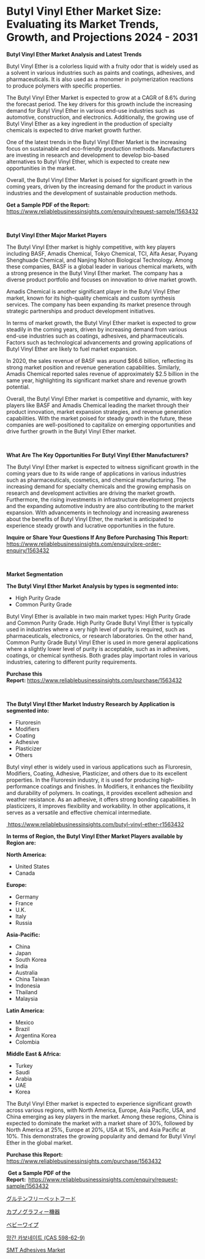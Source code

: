 <p><h1>Butyl Vinyl Ether Market Size: Evaluating its Market Trends, Growth, and Projections 2024 - 2031</h1></p><p><strong>Butyl Vinyl Ether Market Analysis and Latest Trends</strong></p>
<p><p>Butyl Vinyl Ether is a colorless liquid with a fruity odor that is widely used as a solvent in various industries such as paints and coatings, adhesives, and pharmaceuticals. It is also used as a monomer in polymerization reactions to produce polymers with specific properties.</p><p>The Butyl Vinyl Ether Market is expected to grow at a CAGR of 8.6% during the forecast period. The key drivers for this growth include the increasing demand for Butyl Vinyl Ether in various end-use industries such as automotive, construction, and electronics. Additionally, the growing use of Butyl Vinyl Ether as a key ingredient in the production of specialty chemicals is expected to drive market growth further.</p><p>One of the latest trends in the Butyl Vinyl Ether Market is the increasing focus on sustainable and eco-friendly production methods. Manufacturers are investing in research and development to develop bio-based alternatives to Butyl Vinyl Ether, which is expected to create new opportunities in the market.</p><p>Overall, the Butyl Vinyl Ether Market is poised for significant growth in the coming years, driven by the increasing demand for the product in various industries and the development of sustainable production methods.</p></p>
<p><strong>Get a Sample PDF of the Report:&nbsp;</strong> <a href="https://www.reliablebusinessinsights.com/enquiry/request-sample/1563432">https://www.reliablebusinessinsights.com/enquiry/request-sample/1563432</a></p>
<p>&nbsp;</p>
<p><strong>Butyl Vinyl Ether Major Market Players</strong></p>
<p><p>The Butyl Vinyl Ether market is highly competitive, with key players including BASF, Amadis Chemical, Tokyo Chemical, TCI, Alfa Aesar, Puyang Shenghuade Chemical, and Nanjing Nohon Biological Technology. Among these companies, BASF is a global leader in various chemical markets, with a strong presence in the Butyl Vinyl Ether market. The company has a diverse product portfolio and focuses on innovation to drive market growth.</p><p>Amadis Chemical is another significant player in the Butyl Vinyl Ether market, known for its high-quality chemicals and custom synthesis services. The company has been expanding its market presence through strategic partnerships and product development initiatives.</p><p>In terms of market growth, the Butyl Vinyl Ether market is expected to grow steadily in the coming years, driven by increasing demand from various end-use industries such as coatings, adhesives, and pharmaceuticals. Factors such as technological advancements and growing applications of Butyl Vinyl Ether are likely to fuel market expansion.</p><p>In 2020, the sales revenue of BASF was around $66.6 billion, reflecting its strong market position and revenue generation capabilities. Similarly, Amadis Chemical reported sales revenue of approximately $2.5 billion in the same year, highlighting its significant market share and revenue growth potential.</p><p>Overall, the Butyl Vinyl Ether market is competitive and dynamic, with key players like BASF and Amadis Chemical leading the market through their product innovation, market expansion strategies, and revenue generation capabilities. With the market poised for steady growth in the future, these companies are well-positioned to capitalize on emerging opportunities and drive further growth in the Butyl Vinyl Ether market.</p></p>
<p>&nbsp;</p>
<p><strong>What Are The Key Opportunities For Butyl Vinyl Ether Manufacturers?</strong></p>
<p><p>The Butyl Vinyl Ether market is expected to witness significant growth in the coming years due to its wide range of applications in various industries such as pharmaceuticals, cosmetics, and chemical manufacturing. The increasing demand for specialty chemicals and the growing emphasis on research and development activities are driving the market growth. Furthermore, the rising investments in infrastructure development projects and the expanding automotive industry are also contributing to the market expansion. With advancements in technology and increasing awareness about the benefits of Butyl Vinyl Ether, the market is anticipated to experience steady growth and lucrative opportunities in the future.</p></p>
<p><strong>Inquire or Share Your Questions If Any Before Purchasing This Report:</strong> <a href="https://www.reliablebusinessinsights.com/enquiry/pre-order-enquiry/1563432">https://www.reliablebusinessinsights.com/enquiry/pre-order-enquiry/1563432</a></p>
<p>&nbsp;</p>
<p><strong>Market Segmentation</strong></p>
<p><strong>The Butyl Vinyl Ether Market Analysis by types is segmented into:</strong></p>
<p><ul><li>High Purity Grade</li><li>Common Purity Grade</li></ul></p>
<p><p>Butyl Vinyl Ether is available in two main market types: High Purity Grade and Common Purity Grade. High Purity Grade Butyl Vinyl Ether is typically used in industries where a very high level of purity is required, such as pharmaceuticals, electronics, or research laboratories. On the other hand, Common Purity Grade Butyl Vinyl Ether is used in more general applications where a slightly lower level of purity is acceptable, such as in adhesives, coatings, or chemical synthesis. Both grades play important roles in various industries, catering to different purity requirements.</p></p>
<p><strong>Purchase this Report:&nbsp;</strong><a href="https://www.reliablebusinessinsights.com/purchase/1563432">https://www.reliablebusinessinsights.com/purchase/1563432</a></p>
<p>&nbsp;</p>
<p><strong>The Butyl Vinyl Ether Market Industry Research by Application is segmented into:</strong></p>
<p><ul><li>Fluroresin</li><li>Modifiers</li><li>Coating</li><li>Adhesive</li><li>Plasticizer</li><li>Others</li></ul></p>
<p><p>Butyl vinyl ether is widely used in various applications such as Fluroresin, Modifiers, Coating, Adhesive, Plasticizer, and others due to its excellent properties. In the Fluroresin industry, it is used for producing high-performance coatings and finishes. In Modifiers, it enhances the flexibility and durability of polymers. In coatings, it provides excellent adhesion and weather resistance. As an adhesive, it offers strong bonding capabilities. In plasticizers, it improves flexibility and workability. In other applications, it serves as a versatile and effective chemical intermediate.</p></p>
<p><a href="https://www.reliablebusinessinsights.com/butyl-vinyl-ether-r1563432">&nbsp;https://www.reliablebusinessinsights.com/butyl-vinyl-ether-r1563432</a></p>
<p><strong>In terms of Region, the Butyl Vinyl Ether Market Players available by Region are:</strong></p>
<p>
    <p> <strong> North America: </strong>
        <ul>
            <li>United States</li>
            <li>Canada</li>
        </ul>
        </p> 
    <p> <strong> Europe: </strong>
        <ul>
            <li>Germany</li>
            <li>France</li>
            <li>U.K.</li>
            <li>Italy</li>
            <li>Russia</li>
        </ul>
        </p> 
    <p> <strong> Asia-Pacific: </strong>
        <ul>
            <li>China</li>
            <li>Japan</li>
            <li>South Korea</li>
            <li>India</li>
            <li>Australia</li>
            <li>China Taiwan</li>
            <li>Indonesia</li>
            <li>Thailand</li>
            <li>Malaysia</li>
        </ul>
        </p> 
    <p> <strong> Latin America: </strong>
        <ul>
            <li>Mexico</li>
            <li>Brazil</li>
            <li>Argentina Korea</li>
            <li>Colombia</li>
        </ul>
        </p> 
    <p> <strong> Middle East & Africa: </strong>
        <ul>
            <li>Turkey</li>
            <li>Saudi</li>
            <li>Arabia</li>
            <li>UAE</li>
            <li>Korea</li>
        </ul>
    </p>
    </p>
<p><p>The Butyl Vinyl Ether market is expected to experience significant growth across various regions, with North America, Europe, Asia Pacific, USA, and China emerging as key players in the market. Among these regions, China is expected to dominate the market with a market share of 30%, followed by North America at 25%, Europe at 20%, USA at 15%, and Asia Pacific at 10%. This demonstrates the growing popularity and demand for Butyl Vinyl Ether in the global market.</p></p>
<p><strong>Purchase this Report: </strong><a href="https://www.reliablebusinessinsights.com/purchase/1563432">https://www.reliablebusinessinsights.com/purchase/1563432</a></p>
<p>&nbsp;<strong>Get a Sample PDF of the Report:&nbsp;&nbsp;</strong><a href="https://www.reliablebusinessinsights.com/enquiry/request-sample/1563432">https://www.reliablebusinessinsights.com/enquiry/request-sample/1563432</a></p>
<p><strong></strong></p>
<p><p><a href="https://github.com/oqoeusbvpadwjs08/Market-Research-Report-List-2/blob/main/5371894134720.md">グルテンフリーペットフード</a></p><p><a href="https://medium.com/@chloekessler01/%E6%AC%A1%E3%81%AE%E6%96%87%E3%82%92%E6%97%A5%E6%9C%AC%E8%AA%9E%E3%81%AB%E7%BF%BB%E8%A8%B3%E3%81%97%E3%81%BE%E3%81%99-%E5%9C%B0%E5%9F%9F-%E8%A3%BD%E5%93%81-%E3%82%A8%E3%83%B3%E3%83%89%E3%83%A6%E3%83%BC%E3%82%B9%E3%81%AB%E3%82%88%E3%82%8B2024%E5%B9%B4%E3%81%8B%E3%82%892031%E5%B9%B4%E3%81%BE%E3%81%A7%E3%81%AE%E3%82%B0%E3%83%AD%E3%83%BC%E3%83%90%E3%83%AB%E3%82%AB%E3%83%97%E3%83%8E%E3%82%B0%E3%83%A9%E3%83%95%E3%82%A3%E8%A3%85%E7%BD%AE%E5%B8%82%E5%A0%B4%E3%81%AE%E7%8A%B6%E6%B3%81%E3%81%A8%E4%BA%88%E6%B8%AC-a73d32b5604c">カプノグラフィー機器</a></p><p><a href="https://medium.com/@munroco657/%E3%83%99%E3%83%93%E3%83%BC%E3%83%AF%E3%82%A4%E3%83%97%E6%A5%AD%E7%95%8C%E3%81%AE%E6%B4%9E%E5%AF%9F-%E5%B8%82%E5%A0%B4%E3%81%AE%E8%B2%A1%E5%8B%99%E7%8A%B6%E6%B3%81-%E5%B8%82%E5%A0%B4%E8%A6%8F%E6%A8%A1-%E3%81%8A%E3%82%88%E3%81%B32031%E5%B9%B4%E3%81%BE%E3%81%A7%E3%81%AE%E5%8F%8E%E7%9B%8A%E5%88%86%E6%9E%90-639d4cdde1e9">ベビーワイプ</a></p><p><a href="https://medium.com/@brianankunding/%EB%A7%9D%EA%B0%84-%ED%83%84%EC%82%B0%EC%97%BC-cas-598-62-9-%EC%8B%9C%EC%9E%A5-%EA%B7%9C%EB%AA%A8%EB%8A%94-%EC%97%B0%ED%8F%89%EA%B7%A0-%EB%A1%9C-%EC%A6%9D%EA%B0%80%ED%95%98%EA%B3%A0-%EC%9E%88%EC%9C%BC%EB%A9%B0-%EC%9D%B4-%EB%B3%B4%EA%B3%A0%EC%84%9C%EB%8A%94-%EC%8B%9C%EC%9E%A5-%EC%84%B8%EB%B6%84%ED%99%94-%EC%84%B1%EC%9E%A5-%EB%B0%8F-2024%EB%85%84%EB%B6%80%ED%84%B0-2031%EB%85%84%EA%B9%8C%EC%A7%80%EC%9D%98-%EC%98%88%EC%B8%A1-%EB%B6%84%EC%84%9D%EC%9D%84-%EB%8B%A4%EB%A3%A8%EA%B3%A0-%EC%9E%88%EC%8A%B5%EB%8B%88%EB%8B%A4-c9eb2baaf1d1">망간 카보네이트 (CAS 598-62-9)</a></p><p><a href="https://github.com/caominhtri712020/Market-Research-Report-List-1/blob/main/smt-adhesives-market.md">SMT Adhesives Market</a></p></p>